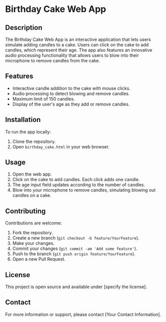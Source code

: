 # Birthday Cake Web App

## Description
The Birthday Cake Web App is an interactive application that lets users simulate adding candles to a cake. Users can click on the cake to add candles, which represent their age. The app also features an innovative audio processing functionality that allows users to blow into their microphone to remove candles from the cake.

## Features
- Interactive candle addition to the cake with mouse clicks.
- Audio processing to detect blowing and remove candles.
- Maximum limit of 150 candles.
- Display of the user's age as they add or remove candles.

## Installation
To run the app locally:
1. Clone the repository.
2. Open `birthday_cake.html` in your web browser.

## Usage
1. Open the web app.
2. Click on the cake to add candles. Each click adds one candle.
3. The age input field updates according to the number of candles.
4. Blow into your microphone to remove candles, simulating blowing out candles on a cake.

## Contributing
Contributions are welcome:
1. Fork the repository.
2. Create a new branch (`git checkout -b feature/YourFeature`).
3. Make your changes.
4. Commit your changes (`git commit -am 'Add some feature'`).
5. Push to the branch (`git push origin feature/YourFeature`).
6. Open a new Pull Request.

## License
This project is open source and available under [specify the license].

## Contact
For more information or support, please contact [Your Contact Information].
